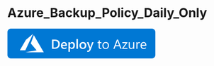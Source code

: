 # Azure_Backup_Policy_Daily_Only
 

<a href="https://portal.azure.com/#create/Microsoft.Template/uri/https%3A%2F%2Fraw.githubusercontent.com%2FSurajSPujari%2FAzure_Backup_Policy_Daily_Only%2Fblob%2FAzure_Backup_Policy_Daily_Only%2Ftemplate.json" target="_blank">
    <img src="https://raw.githubusercontent.com/Azure/azure-quickstart-templates/master/1-CONTRIBUTION-GUIDE/images/deploytoazure.svg?sanitize=true"/>
</a>
